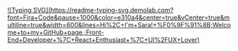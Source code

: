 [![Typing SVG](https://readme-typing-svg.demolab.com?
font=Fira+Code&pause=1000&color=e310a4&center=true&vCenter=true&multiline=true&width=600&lines=Hi%2C+I'm+Sara!+%F0%9F%91%8B;Welcome+to+my+GitHub+page.;Front-
End+Developer+%7C+React+Enthusiast+%7C+UI%2FUX+Lover)](https://github.com/sarah53nk)


<!--
**sarah53nk/sarah53nk** is a ✨ _special_ ✨ repository because its `README.md` (this file) appears on your GitHub profile.

Here are some ideas to get you started:

- 🔭 I’m currently working on ...
- 🌱 I’m currently learning ...
- 👯 I’m looking to collaborate on ...
- 🤔 I’m looking for help with ...
- 💬 Ask me about ...
- 📫 How to reach me: ...
- 😄 Pronouns: ...
- ⚡ Fun fact: ...
-->
